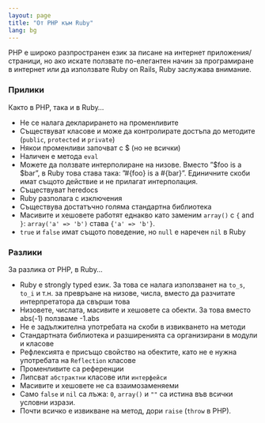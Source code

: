```yaml
---
layout: page
title: "Oт PHP към Ruby"
lang: bg
---
```


PHP е широко разпространен език за писане на интернет
приложения/страници, но ако искате ползвате по-елегантен начин за
програмиране в интернет или да използвате Ruby on Rails, Ruby заслужава
внимание.

### Прилики

Както в PHP, така и в Ruby…

* Не се налага декларирането на променливите
* Съществуват класове и може да контролирате достъпа до методите
  (`public`, `protected` и `private`)
* Някои променливи започват с $ (но не всички)
* Наличен е метода `eval`
* Можете да ползвате интерполиране на низове. Вместо ”$foo is a $bar”, в
  Ruby това става така: ”#\{foo} is a #\{bar}”. Единичните скоби имат
  същото действие и не прилагат интерполация.
* Съществуват heredocs
* Ruby разполага с изключения
* Съществува достатъчно голяма стандартна библиотека
* Масивите и хешовете работят еднакво като заменим `array()` с `{` and
  `}`\: `array('a' => 'b')` става `{'a' => 'b'}`.
* `true` и `false` имат същото поведение, но `null` е наречен `nil` в
  Ruby

### Разлики

За разлика от PHP, в Ruby…

* Ruby e strongly typed език. За това се налага използванет на `to_s`,
  `to_i` и т.н. за превръане на низове, числа, вместо да разчитате
  интерпретатора да свърши това
* Низовете, числата, масивите и хешовете са обекти. За това вместо
  abs(-1) ползваме -1.abs
* Не е задължителна употребата на скоби в извикването на методи
* Стандартната библиотека и разширенията са организирани в модули и
  класове
* Рефлексията е присъщо свойство на обектите, като не е нужна употребата
  на `Reflection` класове
* Променливите са референции
* Липсват `абстрактни` класове или `интерфейси`
* Масивите и хешовете не са взаимозаменяеми
* Само `false` и `nil` са лъжа: `0`, `array()` и `""` са истина във
  всички условни изрази.
* Почти всичко е извикване на метод, дори `raise` (`throw` в PHP).

